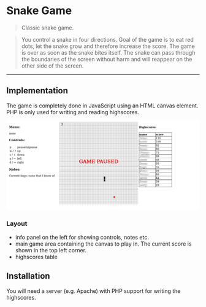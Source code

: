 # Snake Game
>Classic snake game.

>You control a snake in four directions. Goal of the game is to eat red dots, let the snake grow and therefore increase the score. The game is over as soon as the snake bites itself. The snake can pass through the boundaries of the screen without harm and will reappear on the other side of the screen.
---
## Implementation
The game is completely done in JavaScript using an HTML canvas element. PHP is only used for writing and reading highscores.

![preview](screenshots/web_snake.png)
### Layout
- info panel on the left for showing controls, notes etc.
- main game area containing the canvas to play in. The current score is shown in the top left corner.
- highscores table

## Installation
You will need a server (e.g. Apache) with PHP support for writing the highscores. 
